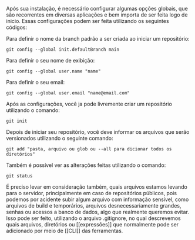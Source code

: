 Após sua instalação, é necessário configurar algumas opções globais, que são recorrentes em diversas aplicações e bem importa de ser feita logo de inicio. Essas configurações podem ser feita utilizando os seguintes códigos: 

Para definir o nome da branch padrão a ser criada ao iniciar um repositório:
```shell
git config --global init.defaultBranch main
```

Para definir o seu nome de exibição:
```shell
git config --global user.name "name"
```

Para definir o seu email:
```shell
git config --global user.email "name@email.com"
```

Após as configurações, você ja pode livremente criar um repositório utilizando o comando:
```shell
git init
```

Depois de iniciar seu repositório, você deve informar os arquivos que serão versionados utilizando o seguinte comando:
```shell
git add "pasta, arquivo ou glob ou --all para dicionar todos os diretórios"
```

Também é possível ver as alterações feitas utilizando o comando:
```shell
git status
```

É preciso levar em consideração também, quais arquivos estamos levando para o servidor, principalmente em caso de repositórios públicos, pois podemos por acidente subir algum arquivo com informação sensível, como arquivos de build e temporários, arquivos desnecessariamente grandes, senhas ou acessos a banco de dados, algo que realmente queremos evitar. Isso pode ser feito, utilizando o arquivo .gitignore, no qual descrevemos quais arquivos, diretórios ou [[expressões]] que normalmente pode ser adicionado por meio de [[CLI]] das ferramentas.
